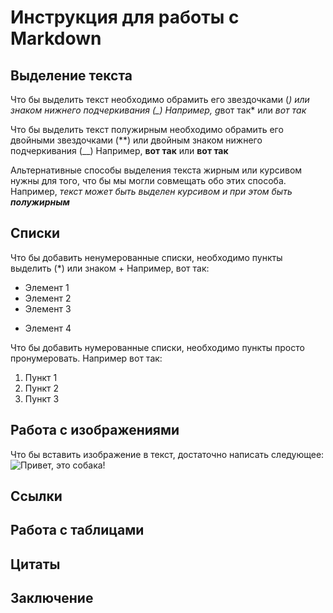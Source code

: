 # Инструкция для работы с Markdown

## Выделение текста

Что бы выделить текст необходимо обрамить его звездочками (*) или знаком нижнего подчеркивания (_) Например, g*вот так* или _вот так_

Что бы выделить текст полужирным необходимо обрамить его двойными звездочками (**) или двойным знаком нижнего подчеркивания (__) Например, **вот так** или __вот так__

Альтернативные способы выделения текста жирным или курсивом нужны для того, что бы мы могли совмещать обо этих способа. Например, _текст может быть выделен курсивом и при этом быть **полужирным**_


## Списки

Что бы добавить ненумерованные списки, необходимо пункты выделить (*) или знаком +
Например, вот так: 
* Элемент 1
* Элемент 2
* Элемент 3 
+ Элемент 4

Что бы добавить нумерованные списки, необходимо пункты просто пронумеровать.
Например вот так: 
1. Пункт 1
2. Пункт 2
3. Пункт 3 

## Работа с изображениями

Что бы вставить изображение в текст, достаточно написать следующее:
![Привет, это собака!](111.jpg)

## Ссылки

## Работа с таблицами

## Цитаты 

## Заключение

